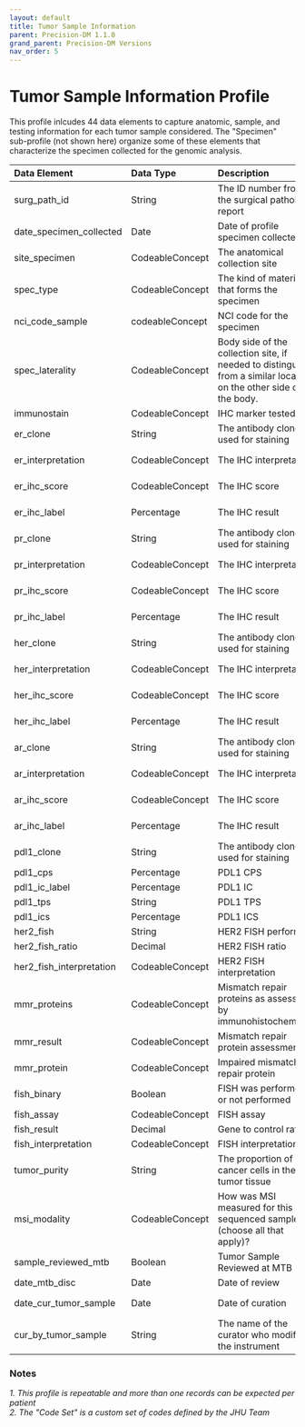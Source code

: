 ```yaml
---
layout: default
title: Tumor Sample Information
parent: Precision-DM 1.1.0
grand_parent: Precision-DM Versions
nav_order: 5
---
```


# Tumor Sample Information Profile

This profile inlcudes 44 data elements to capture anatomic, sample, and testing information for each tumor sample considered. The "Specimen" sub-profile (not shown here) organize some of these elements that characterize the specimen collected for the genomic analysis.


| Data Element | Data Type     | Description | Terminology| Required
|:-------------|:--------------|:------------|:--------|:--------|
surg_path_id|String|The ID number from the surgical pathology report|N/A|Required
date_specimen_collected|Date|Date of profile specimen collected|N/A|Required
site_specimen|CodeableConcept|The anatomical collection site|SNOMED CT|Required
spec_type|CodeableConcept|The kind of material that forms the specimen|Code Set|Required
nci_code_sample|codeableConcept|NCI code for the specimen|NCIt|Required if known
spec_laterality|CodeableConcept|Body side of the collection site, if needed to distinguish from a similar location on the other side of the body.|SNOMED CT|Required
immunostain|CodeableConcept|IHC marker tested|Code Set|Required
er_clone|String|The antibody clone used for staining|N/A|Required if known
er_interpretation|CodeableConcept|The IHC interpretation|Code Set|Required if known
er_ihc_score|CodeableConcept|The IHC score|Code Set|Required if known
er_ihc_label|Percentage|The IHC result|N/A|Required if known
pr_clone|String|The antibody clone used for staining|N/A|Required if known
pr_interpretation|CodeableConcept|The IHC interpretation|Code Set|Required if known
pr_ihc_score|CodeableConcept|The IHC score|Code Set|Required if known
pr_ihc_label|Percentage|The IHC result|N/A|Required if known
her_clone|String|The antibody clone used for staining|N/A|Required if known
her_interpretation|CodeableConcept|The IHC interpretation|Code Set|Required if known
her_ihc_score|CodeableConcept|The IHC score|Code Set|Required if known
her_ihc_label|Percentage|The IHC result|N/A|Required if known
ar_clone|String|The antibody clone used for staining|N/A|Required if known
ar_interpretation|CodeableConcept|The IHC interpretation|Code Set|Required if known
ar_ihc_score|CodeableConcept|The IHC score|Code Set|Required if known
ar_ihc_label|Percentage|The IHC result|N/A|Required if known
pdl1_clone|String|The antibody clone used for staining|N/A|Required if known
pdl1_cps|Percentage|PDL1 CPS|N/A|Required
pdl1_ic_label|Percentage|PDL1 IC|N/A|Required
pdl1_tps|String|PDL1 TPS|N/A|Required
pdl1_ics|Percentage|PDL1 ICS|N/A|Required
her2_fish|String|HER2 FISH performed|N/A|Required
her2_fish_ratio|Decimal|HER2 FISH ratio|N/A|Required
her2_fish_interpretation|CodeableConcept|HER2 FISH interpretation|Code Set|Required
mmr_proteins|CodeableConcept|Mismatch repair proteins as assessed by immunohistochemistry|Code Set|Required
mmr_result|CodeableConcept|Mismatch repair protein assessment|Code Set|Required
mmr_protein|CodeableConcept|Impaired mismatch repair protein|Code Set|Required
fish_binary|Boolean|FISH was performed or not performed|N/A|Required
fish_assay|CodeableConcept|FISH assay|Code Set|Required
fish_result|Decimal|Gene to control ratio|N/A|Required
fish_interpretation|CodeableConcept|FISH interpretation|Code Set|Required
tumor_purity|String|The proportion of cancer cells in the tumor tissue|N/A|Required
msi_modality|CodeableConcept|How was MSI measured for this sequenced sample (choose all that apply)?|Code Set|Required
sample_reviewed_mtb|Boolean|Tumor Sample Reviewed at MTB|N/A|Required
date_mtb_disc|Date|Date of review|N/A|Required
date_cur_tumor_sample|Date|Date of curation|N/A|Required if known
cur_by_tumor_sample|String|The name of the curator who modified the instrument|N/A|Required if known


### Notes
<em>1. This profile is repeatable and more than one records can be expected per patient</em>\
<em>2. The "Code Set" is a custom set of codes defined by the JHU Team</em>